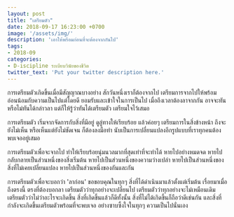 ```yaml
---
layout: post
title: "เตรียมตัว"
date: 2018-09-17 16:23:00 +0700
image: '/assets/img/'
description: 'เอาให้พร้อมก่อนที่จะต้องจากกันไป'
tags:
- 2018-09
categories:
- D-iscipline ระเบียบวินัยของชีวิต
twitter_text: 'Put your twitter description here.'
---
```

การเตรียมตัวเกิดขึ้นเมื่อมีสัญญาณบางอย่าง สักวันหนึ่งเราก็ต้องจากไป เตรียมการจากไปให้พร้อม อ่อนน้อมกับความเป็นไปแต่โดยดี ยอมรับและเข้าใจในการเป็นไป เมื่อถึงเวลาต้องลาจากกัน อาจจะทันหรือไม่ทันได้กล่าวลา แต่ก็ให้รู้ว่าทันได้เตรียมตัว เตรียมใจไว้เสมอ

การเตรียมตัว เริ่มจากจัดการกับสิ่งที่มีอยู่ ดูลู่ทางให้เรียบร้อย แล้วค่อยๆ เตรียมการในสิ่งข้างหน้า ถึงจะยังไม่เห็น หรือเห็นแต่ยังไม่ชัดเจน ก็ต้องลงมือทำ นับเป็นการเปลี่ยนแปลงอีกรูปแบบที่เราทุกคนต้องพบเจออยู่เสมอ

การเตรียมตัวเพื่อจะจากไป ทำให้เรียบร้อยนุ่มนวลมากที่สุดเท่าที่จะทำได้ หายไปอย่างหมดจด หายไปกลับกลายเป็นส่วนหนึ่งของสิ่งเริ่มต้น หายไปเป็นส่วนหนึ่งของความว่างเปล่า หายไปเป็นส่วนหนึ่งของสิ่งที่ไม่เคยเปลี่ยนแปลง หายไปเป็นส่วนหนึ่งของกันและกัน

การเตรียมตัวเพื่อจะบอกว่า 'ลาก่อน' ขอขอบคุณในทุกๆ สิ่งที่ได้ดำเนินมาแล้วตั้งแต่เริ่มต้น เรื่อยมาเมื่อถึงตรงนี้ ตรงที่ต้องบอกลา เตรียมตัวว่าทุกอย่างจะเปลี่ยนไป เตรียมตัวว่าทุกอย่างจะไม่เหมือนเดิม เตรียมตัวว่าไม่ว่าอะไรจะเกิดขึ้น สิ่งที่เกิดขึ้นแล้วก็ดีทั้งนั้น สิ่งที่ไม่ได้เกิดขึ้นก็ถือว่าดีเช่นกัน และสิ่งที่กำลังจะเกิดขึ้นเตรียมตัวพร้อมที่จะพบเจอ อย่างซาบซึ้งใจในทุกๆ ความเป็นไปนั่นเอง
